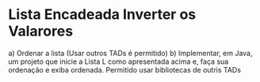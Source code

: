 # Lista Encadeada Inverter os Valarores 
a) Ordenar a lista (Usar outros TADs é permitido)
b) Implementar, em Java, um projeto que inicie a Lista L como apresentada acima e, faça sua ordenação e exiba ordenada.
Permitido usar bibliotecas de outris TADs
